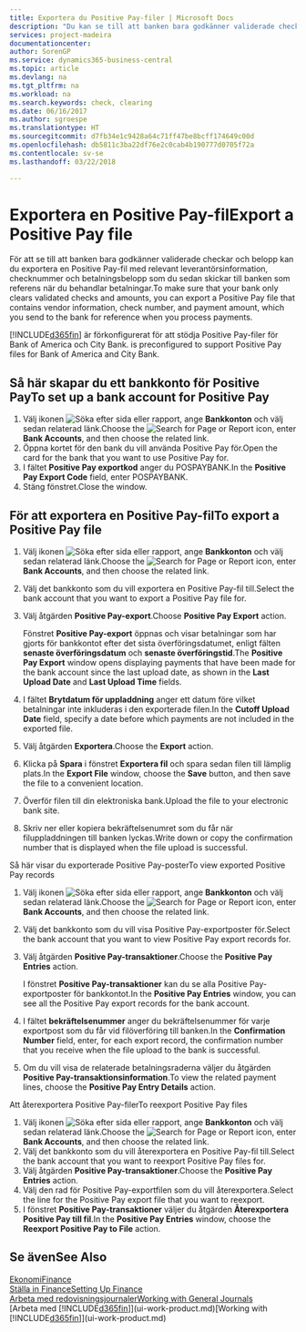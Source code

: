 ```yaml
---
title: Exportera du Positive Pay-filer | Microsoft Docs
description: "Du kan se till att banken bara godkänner validerade checkar och belopp genom att exportera Positive Pay-fil som innehåller information om leverantör betalning."
services: project-madeira
documentationcenter: 
author: SorenGP
ms.service: dynamics365-business-central
ms.topic: article
ms.devlang: na
ms.tgt_pltfrm: na
ms.workload: na
ms.search.keywords: check, clearing
ms.date: 06/16/2017
ms.author: sgroespe
ms.translationtype: HT
ms.sourcegitcommit: d7fb34e1c9428a64c71ff47be8bcff174649c00d
ms.openlocfilehash: db5811c3ba22df76e2c0cab4b190777d0705f72a
ms.contentlocale: sv-se
ms.lasthandoff: 03/22/2018

---
```

# <a name="export-a-positive-pay-file"></a><span data-ttu-id="1a1c4-103">Exportera en Positive Pay-fil</span><span class="sxs-lookup"><span data-stu-id="1a1c4-103">Export a Positive Pay file</span></span>
<span data-ttu-id="1a1c4-104">För att se till att banken bara godkänner validerade checkar och belopp kan du exportera en Positive Pay-fil med relevant leverantörsinformation, checknummer och betalningsbelopp som du sedan skickar till banken som referens när du behandlar betalningar.</span><span class="sxs-lookup"><span data-stu-id="1a1c4-104">To make sure that your bank only clears validated checks and amounts, you can export a Positive Pay file that contains vendor information, check number, and payment amount, which you send to the bank for reference when you process payments.</span></span>

[!INCLUDE[d365fin](includes/d365fin_md.md)]<span data-ttu-id="1a1c4-105"> är förkonfigurerat för att stödja Positive Pay-filer för Bank of America och City Bank.</span><span class="sxs-lookup"><span data-stu-id="1a1c4-105"> is preconfigured to support Positive Pay files for Bank of America and City Bank.</span></span>

## <a name="to-set-up-a-bank-account-for-positive-pay"></a><span data-ttu-id="1a1c4-106">Så här skapar du ett bankkonto för Positive Pay</span><span class="sxs-lookup"><span data-stu-id="1a1c4-106">To set up a bank account for Positive Pay</span></span>
1. <span data-ttu-id="1a1c4-107">Välj ikonen ![Söka efter sida eller rapport](media/ui-search/search_small.png "Ikonen Söka efter sida eller rapport"), ange **Bankkonton** och välj sedan relaterad länk.</span><span class="sxs-lookup"><span data-stu-id="1a1c4-107">Choose the ![Search for Page or Report](media/ui-search/search_small.png "Search for Page or Report icon") icon, enter **Bank Accounts**, and then choose the related link.</span></span>
2. <span data-ttu-id="1a1c4-108">Öppna kortet för den bank du vill använda Positive Pay för.</span><span class="sxs-lookup"><span data-stu-id="1a1c4-108">Open the card for the bank that you want to use Positive Pay for.</span></span>
3. <span data-ttu-id="1a1c4-109">I fältet **Positive Pay exportkod** anger du POSPAYBANK.</span><span class="sxs-lookup"><span data-stu-id="1a1c4-109">In the **Positive Pay Export Code** field, enter POSPAYBANK.</span></span>
4. <span data-ttu-id="1a1c4-110">Stäng fönstret.</span><span class="sxs-lookup"><span data-stu-id="1a1c4-110">Close the window.</span></span>

## <a name="to-export-a-positive-pay-file"></a><span data-ttu-id="1a1c4-111">För att exportera en Positive Pay-fil</span><span class="sxs-lookup"><span data-stu-id="1a1c4-111">To export a Positive Pay file</span></span>
1. <span data-ttu-id="1a1c4-112">Välj ikonen ![Söka efter sida eller rapport](media/ui-search/search_small.png "Ikonen Söka efter sida eller rapport"), ange **Bankkonton** och välj sedan relaterad länk.</span><span class="sxs-lookup"><span data-stu-id="1a1c4-112">Choose the ![Search for Page or Report](media/ui-search/search_small.png "Search for Page or Report icon") icon, enter **Bank Accounts**, and then choose the related link.</span></span>
2. <span data-ttu-id="1a1c4-113">Välj det bankkonto som du vill exportera en Positive Pay-fil till.</span><span class="sxs-lookup"><span data-stu-id="1a1c4-113">Select the bank account that you want to export a Positive Pay file for.</span></span>
3. <span data-ttu-id="1a1c4-114">Välj åtgärden **Positive Pay-export**.</span><span class="sxs-lookup"><span data-stu-id="1a1c4-114">Choose **Positive Pay Export** action.</span></span>

    <span data-ttu-id="1a1c4-115">Fönstret **Positive Pay-export** öppnas och visar betalningar som har gjorts för bankkontot efter det sista överföringsdatumet, enligt fälten **senaste överföringsdatum** och **senaste överföringstid**.</span><span class="sxs-lookup"><span data-stu-id="1a1c4-115">The **Positive Pay Export** window opens displaying payments that have been made for the bank account since the last upload date, as shown in the **Last Upload Date** and **Last Upload Time** fields.</span></span>
4. <span data-ttu-id="1a1c4-116">I fältet **Brytdatum för uppladdning** anger ett datum före vilket betalningar inte inkluderas i den exporterade filen.</span><span class="sxs-lookup"><span data-stu-id="1a1c4-116">In the **Cutoff Upload Date** field, specify a date before which payments are not included in the exported file.</span></span>
5. <span data-ttu-id="1a1c4-117">Välj åtgärden **Exportera**.</span><span class="sxs-lookup"><span data-stu-id="1a1c4-117">Choose the **Export** action.</span></span>
6. <span data-ttu-id="1a1c4-118">Klicka på **Spara** i fönstret **Exportera fil** och spara sedan filen till lämplig plats.</span><span class="sxs-lookup"><span data-stu-id="1a1c4-118">In the **Export File** window, choose the **Save** button, and then save the file to a convenient location.</span></span>
7. <span data-ttu-id="1a1c4-119">Överför filen till din elektroniska bank.</span><span class="sxs-lookup"><span data-stu-id="1a1c4-119">Upload the file to your electronic bank site.</span></span>
8. <span data-ttu-id="1a1c4-120">Skriv ner eller kopiera bekräftelsenumret som du får när filuppladdningen till banken lyckas.</span><span class="sxs-lookup"><span data-stu-id="1a1c4-120">Write down or copy the confirmation number that is displayed when the file upload is successful.</span></span>

<span data-ttu-id="1a1c4-121">Så här visar du exporterade Positive Pay-poster</span><span class="sxs-lookup"><span data-stu-id="1a1c4-121">To view exported Positive Pay records</span></span>

1. <span data-ttu-id="1a1c4-122">Välj ikonen ![Söka efter sida eller rapport](media/ui-search/search_small.png "Ikonen Söka efter sida eller rapport"), ange **Bankkonton** och välj sedan relaterad länk.</span><span class="sxs-lookup"><span data-stu-id="1a1c4-122">Choose the ![Search for Page or Report](media/ui-search/search_small.png "Search for Page or Report icon") icon, enter **Bank Accounts**, and then choose the related link.</span></span>
2. <span data-ttu-id="1a1c4-123">Välj det bankkonto som du vill visa Positive Pay-exportposter för.</span><span class="sxs-lookup"><span data-stu-id="1a1c4-123">Select the bank account that you want to view Positive Pay export records for.</span></span>
3. <span data-ttu-id="1a1c4-124">Välj åtgärden **Positive Pay-transaktioner**.</span><span class="sxs-lookup"><span data-stu-id="1a1c4-124">Choose the **Positive Pay Entries** action.</span></span>

    <span data-ttu-id="1a1c4-125">I fönstret **Positive Pay-transaktioner** kan du se alla Positive Pay-exportposter för bankkontot.</span><span class="sxs-lookup"><span data-stu-id="1a1c4-125">In the **Positive Pay Entries** window, you can see all the Positive Pay export records for the bank account.</span></span>
4. <span data-ttu-id="1a1c4-126">I fältet **bekräftelsenummer** anger du bekräftelsenummer för varje exportpost som du får vid filöverföring till banken.</span><span class="sxs-lookup"><span data-stu-id="1a1c4-126">In the **Confirmation Number** field, enter, for each export record, the confirmation number that you receive when the file upload to the bank is successful.</span></span>
5. <span data-ttu-id="1a1c4-127">Om du vill visa de relaterade betalningsraderna väljer du åtgärden **Positive Pay-transaktionsinformation**.</span><span class="sxs-lookup"><span data-stu-id="1a1c4-127">To view the related payment lines, choose the **Positive Pay Entry Details** action.</span></span>

<span data-ttu-id="1a1c4-128">Att återexportera Positive Pay-filer</span><span class="sxs-lookup"><span data-stu-id="1a1c4-128">To reexport Positive Pay files</span></span>

1. <span data-ttu-id="1a1c4-129">Välj ikonen ![Söka efter sida eller rapport](media/ui-search/search_small.png "Ikonen Söka efter sida eller rapport"), ange **Bankkonton** och välj sedan relaterad länk.</span><span class="sxs-lookup"><span data-stu-id="1a1c4-129">Choose the ![Search for Page or Report](media/ui-search/search_small.png "Search for Page or Report icon") icon, enter **Bank Accounts**, and then choose the related link.</span></span>
2. <span data-ttu-id="1a1c4-130">Välj det bankkonto som du vill återexportera en Positive Pay-fil till.</span><span class="sxs-lookup"><span data-stu-id="1a1c4-130">Select the bank account that you want to reexport Positive Pay files for.</span></span>
3. <span data-ttu-id="1a1c4-131">Välj åtgärden **Positive Pay-transaktioner**.</span><span class="sxs-lookup"><span data-stu-id="1a1c4-131">Choose the **Positive Pay Entries** action.</span></span>
4. <span data-ttu-id="1a1c4-132">Välj den rad för Positive Pay-exportfilen som du vill återexportera.</span><span class="sxs-lookup"><span data-stu-id="1a1c4-132">Select the line for the Positive Pay export file that you want to reexport.</span></span>
5. <span data-ttu-id="1a1c4-133">I fönstret **Positive Pay-transaktioner** väljer du åtgärden **Återexportera Positive Pay till fil**.</span><span class="sxs-lookup"><span data-stu-id="1a1c4-133">In the **Positive Pay Entries** window, choose the **Reexport Positive Pay to File** action.</span></span>

## <a name="see-also"></a><span data-ttu-id="1a1c4-134">Se även</span><span class="sxs-lookup"><span data-stu-id="1a1c4-134">See Also</span></span>
[<span data-ttu-id="1a1c4-135">Ekonomi</span><span class="sxs-lookup"><span data-stu-id="1a1c4-135">Finance</span></span>](finance.md)  
[<span data-ttu-id="1a1c4-136">Ställa in Finance</span><span class="sxs-lookup"><span data-stu-id="1a1c4-136">Setting Up Finance</span></span>](finance-setup-finance.md)  
[<span data-ttu-id="1a1c4-137">Arbeta med redovisningsjournaler</span><span class="sxs-lookup"><span data-stu-id="1a1c4-137">Working with General Journals</span></span>](ui-work-general-journals.md)  
<span data-ttu-id="1a1c4-138">[Arbeta med [!INCLUDE[d365fin](includes/d365fin_md.md)]](ui-work-product.md)</span><span class="sxs-lookup"><span data-stu-id="1a1c4-138">[Working with [!INCLUDE[d365fin](includes/d365fin_md.md)]](ui-work-product.md)</span></span>

